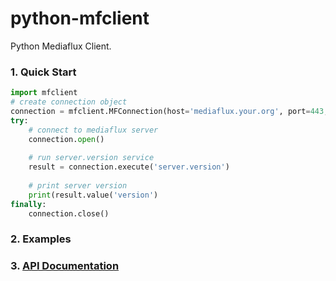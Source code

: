 # python-mfclient
Python Mediaflux Client.

### 1. Quick Start

```python
import mfclient
# create connection object
connection = mfclient.MFConnection(host='mediaflux.your.org', port=443, transport='https', domain='your-domain', user='your-username', password='your-password')
try:
    # connect to mediaflux server
    connection.open()
    
    # run server.version service
    result = connection.execute('server.version')
    
    # print server version
    print(result.value('version')
finally:
    connection.close()
```

### 2. Examples

### 3. [API Documentation](http://python-mfclient.readthedocs.io/en/latest/source/mfclient.html#module-mfclient)
